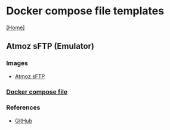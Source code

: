 # Docker compose file templates
[[Home]](/README.md)


## Atmoz sFTP (Emulator)

### Images
- [Atmoz sFTP](https://hub.docker.com/r/atmoz/sftp)

### [Docker compose file](/AtmozSFTP/docker-compose.yml)

### References
- [GitHub](https://github.com/atmoz/sftp)
